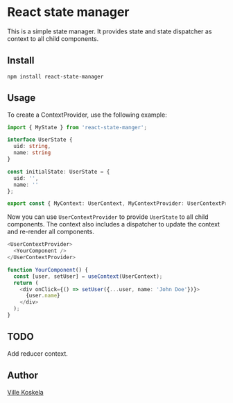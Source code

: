 # React state manager

This is a simple state manager. It provides state and state dispatcher as context to all child components. 

## Install

```shell
npm install react-state-manager
```

## Usage

To create a ContextProvider, use the following example: 

```typescript
import { MyState } from 'react-state-manger';

interface UserState {
  uid: string,
  name: string
}

const initialState: UserState = {
  uid: '',
  name: ''
};

export const { MyContext: UserContext, MyContextProvider: UserContextProvider } = MyState<UserState>(initialState);
```

Now you can use `UserContextProvider` to provide `UserState` to all child components. The context also includes a dispatcher to update the context and re-render all components. 

```typescript
<UserContextProvider>
  <YourComponent />
</UserContextProvider>
```

```typescript
function YourComponent() {
  const [user, setUser] = useContext(UserContext);
  return (
    <div onClick={() => setUser({...user, name: 'John Doe'})}>
      {user.name}
    </div>
  );
}
```

## TODO

Add reducer context. 

## Author

[Ville Koskela](https://github.com/kosvi)
